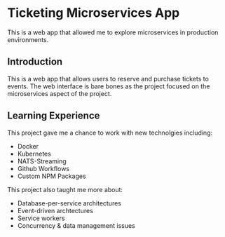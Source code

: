 # Ticketing Microservices App

This is a web app that allowed me to explore microservices in production environments.

## Introduction

This is a web app that allows users to reserve and purchase tickets to events. The web interface is bare bones as the project focused on the microservices aspect of the project.

## Learning Experience

This project gave me a chance to work with new technolgies including:

- Docker
- Kubernetes
- NATS-Streaming
- Github Workflows
- Custom NPM Packages

This project also taught me more about:

- Database-per-service architectures
- Event-driven archtectures
- Service workers
- Concurrency & data management issues
